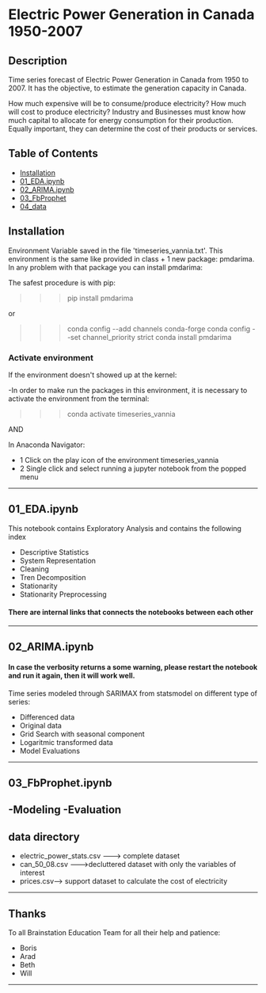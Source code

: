 # Electric Power Generation in Canada 1950-2007

## Description

Time series forecast of Electric Power Generation in Canada from 1950 to 2007. It has the objective, 
to estimate the generation capacity in Canada. 

How much expensive will be to consume/produce electricity? How much will cost to produce electricity? 
Industry and Businesses must know how much capital to allocate for energy consumption for their production. Equally important, they can determine the cost of their products or services.

## Table of Contents 

- [Installation](#installation)
- [01_EDA.ipynb](#EDA)
- [02_ARIMA.ipynb](#ARIMA)
- [03_FbProphet](#Fb)
- [04_data](#data)

## Installation

Environment Variable saved in the file 'timeseries_vannia.txt'. This environment is the same like provided in class + 1 new package: pmdarima. In any problem with that package you can install pmdarima:

The safest procedure is with pip:

>>>pip install pmdarima

or 

>>>conda config --add channels conda-forge
>>>conda config --set channel_priority strict
>>>conda install pmdarima

### Activate environment
 
If the environment doesn't showed up at the kernel:

-In order to make run the packages in this environment, it is necessary to activate the environment
from the terminal:

>>>conda activate timeseries_vannia 

AND 

In Anaconda Navigator:

- 1 Click on the play icon of the environment timeseries_vannia
- 2 Single click and select running a jupyter notebook from the popped menu



---
## 01_EDA.ipynb

This notebook contains Exploratory Analysis and contains the following index

- Descriptive Statistics
- System Representation
- Cleaning
- Tren Decomposition
- Stationarity
- Stationarity Preprocessing

#### There are internal links that connects the notebooks between each other

---
## 02_ARIMA.ipynb

#### In case the verbosity returns a some warning, please restart the notebook and run it again, then it will work well.

Time series modeled through SARIMAX from statsmodel on different type of series:

- Differenced data
- Original data
- Grid Search with seasonal component
- Logaritmic transformed data
- Model Evaluations
---
## 03_FbProphet.ipynb

-Modeling
-Evaluation
---
## data directory

- electric_power_stats.csv ---> complete dataset
- can_50_08.csv --->decluttered dataset with only the variables of interest
- prices.csv--> support dataset to calculate the cost of electricity
---

## Thanks

To all Brainstation Education Team for all their help and patience:

- Boris
- Arad
- Beth
- Will

---
